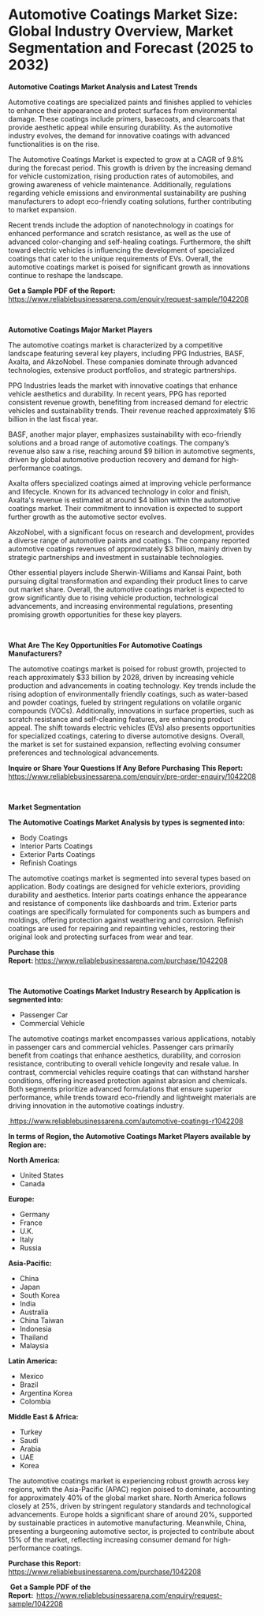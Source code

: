 <p><h1>Automotive Coatings Market Size: Global Industry Overview, Market Segmentation and Forecast (2025 to 2032)</h1></p><p><strong>Automotive Coatings Market Analysis and Latest Trends</strong></p>
<p><p>Automotive coatings are specialized paints and finishes applied to vehicles to enhance their appearance and protect surfaces from environmental damage. These coatings include primers, basecoats, and clearcoats that provide aesthetic appeal while ensuring durability. As the automotive industry evolves, the demand for innovative coatings with advanced functionalities is on the rise.</p><p>The Automotive Coatings Market is expected to grow at a CAGR of 9.8% during the forecast period. This growth is driven by the increasing demand for vehicle customization, rising production rates of automobiles, and growing awareness of vehicle maintenance. Additionally, regulations regarding vehicle emissions and environmental sustainability are pushing manufacturers to adopt eco-friendly coating solutions, further contributing to market expansion.</p><p>Recent trends include the adoption of nanotechnology in coatings for enhanced performance and scratch resistance, as well as the use of advanced color-changing and self-healing coatings. Furthermore, the shift toward electric vehicles is influencing the development of specialized coatings that cater to the unique requirements of EVs. Overall, the automotive coatings market is poised for significant growth as innovations continue to reshape the landscape.</p></p>
<p><strong>Get a Sample PDF of the Report:&nbsp;</strong> <a href="https://www.reliablebusinessarena.com/enquiry/request-sample/1042208?utm_campaign=3110&utm_medium=2&utm_source=Github&utm_content=ia&utm_term=17042025&utm_id=automotive-coatings">https://www.reliablebusinessarena.com/enquiry/request-sample/1042208</a></p>
<p>&nbsp;</p>
<p><strong>Automotive Coatings Major Market Players</strong></p>
<p><p>The automotive coatings market is characterized by a competitive landscape featuring several key players, including PPG Industries, BASF, Axalta, and AkzoNobel. These companies dominate through advanced technologies, extensive product portfolios, and strategic partnerships.</p><p>PPG Industries leads the market with innovative coatings that enhance vehicle aesthetics and durability. In recent years, PPG has reported consistent revenue growth, benefiting from increased demand for electric vehicles and sustainability trends. Their revenue reached approximately $16 billion in the last fiscal year.</p><p>BASF, another major player, emphasizes sustainability with eco-friendly solutions and a broad range of automotive coatings. The company’s revenue also saw a rise, reaching around $9 billion in automotive segments, driven by global automotive production recovery and demand for high-performance coatings.</p><p>Axalta offers specialized coatings aimed at improving vehicle performance and lifecycle. Known for its advanced technology in color and finish, Axalta's revenue is estimated at around $4 billion within the automotive coatings market. Their commitment to innovation is expected to support further growth as the automotive sector evolves.</p><p>AkzoNobel, with a significant focus on research and development, provides a diverse range of automotive paints and coatings. The company reported automotive coatings revenues of approximately $3 billion, mainly driven by strategic partnerships and investment in sustainable technologies.</p><p>Other essential players include Sherwin-Williams and Kansai Paint, both pursuing digital transformation and expanding their product lines to carve out market share. Overall, the automotive coatings market is expected to grow significantly due to rising vehicle production, technological advancements, and increasing environmental regulations, presenting promising growth opportunities for these key players.</p></p>
<p>&nbsp;</p>
<p><strong>What Are The Key Opportunities For Automotive Coatings Manufacturers?</strong></p>
<p><p>The automotive coatings market is poised for robust growth, projected to reach approximately $33 billion by 2028, driven by increasing vehicle production and advancements in coating technology. Key trends include the rising adoption of environmentally friendly coatings, such as water-based and powder coatings, fueled by stringent regulations on volatile organic compounds (VOCs). Additionally, innovations in surface properties, such as scratch resistance and self-cleaning features, are enhancing product appeal. The shift towards electric vehicles (EVs) also presents opportunities for specialized coatings, catering to diverse automotive designs. Overall, the market is set for sustained expansion, reflecting evolving consumer preferences and technological advancements.</p></p>
<p><strong>Inquire or Share Your Questions If Any Before Purchasing This Report:</strong> <a href="https://www.reliablebusinessarena.com/enquiry/pre-order-enquiry/1042208?utm_campaign=3110&utm_medium=2&utm_source=Github&utm_content=ia&utm_term=17042025&utm_id=automotive-coatings">https://www.reliablebusinessarena.com/enquiry/pre-order-enquiry/1042208</a></p>
<p>&nbsp;</p>
<p><strong>Market Segmentation</strong></p>
<p><strong>The Automotive Coatings Market Analysis by types is segmented into:</strong></p>
<p><ul><li>Body Coatings</li><li>Interior Parts Coatings</li><li>Exterior Parts Coatings</li><li>Refinish Coatings</li></ul></p>
<p><p>The automotive coatings market is segmented into several types based on application. Body coatings are designed for vehicle exteriors, providing durability and aesthetics. Interior parts coatings enhance the appearance and resistance of components like dashboards and trim. Exterior parts coatings are specifically formulated for components such as bumpers and moldings, offering protection against weathering and corrosion. Refinish coatings are used for repairing and repainting vehicles, restoring their original look and protecting surfaces from wear and tear.</p></p>
<p><strong>Purchase this Report:&nbsp;</strong><a href="https://www.reliablebusinessarena.com/purchase/1042208?utm_campaign=3110&utm_medium=2&utm_source=Github&utm_content=ia&utm_term=17042025&utm_id=automotive-coatings">https://www.reliablebusinessarena.com/purchase/1042208</a></p>
<p>&nbsp;</p>
<p><strong>The Automotive Coatings Market Industry Research by Application is segmented into:</strong></p>
<p><ul><li>Passenger Car</li><li>Commercial Vehicle</li></ul></p>
<p><p>The automotive coatings market encompasses various applications, notably in passenger cars and commercial vehicles. Passenger cars primarily benefit from coatings that enhance aesthetics, durability, and corrosion resistance, contributing to overall vehicle longevity and resale value. In contrast, commercial vehicles require coatings that can withstand harsher conditions, offering increased protection against abrasion and chemicals. Both segments prioritize advanced formulations that ensure superior performance, while trends toward eco-friendly and lightweight materials are driving innovation in the automotive coatings industry.</p></p>
<p><a href="https://www.reliablebusinessarena.com/automotive-coatings-r1042208?utm_campaign=3110&utm_medium=2&utm_source=Github&utm_content=ia&utm_term=17042025&utm_id=automotive-coatings">&nbsp;https://www.reliablebusinessarena.com/automotive-coatings-r1042208</a></p>
<p><strong>In terms of Region, the Automotive Coatings Market Players available by Region are:</strong></p>
<p>
    <p> <strong> North America: </strong>
        <ul>
            <li>United States</li>
            <li>Canada</li>
        </ul>
        </p> 
    <p> <strong> Europe: </strong>
        <ul>
            <li>Germany</li>
            <li>France</li>
            <li>U.K.</li>
            <li>Italy</li>
            <li>Russia</li>
        </ul>
        </p> 
    <p> <strong> Asia-Pacific: </strong>
        <ul>
            <li>China</li>
            <li>Japan</li>
            <li>South Korea</li>
            <li>India</li>
            <li>Australia</li>
            <li>China Taiwan</li>
            <li>Indonesia</li>
            <li>Thailand</li>
            <li>Malaysia</li>
        </ul>
        </p> 
    <p> <strong> Latin America: </strong>
        <ul>
            <li>Mexico</li>
            <li>Brazil</li>
            <li>Argentina Korea</li>
            <li>Colombia</li>
        </ul>
        </p> 
    <p> <strong> Middle East & Africa: </strong>
        <ul>
            <li>Turkey</li>
            <li>Saudi</li>
            <li>Arabia</li>
            <li>UAE</li>
            <li>Korea</li>
        </ul>
    </p>
    </p>
<p><p>The automotive coatings market is experiencing robust growth across key regions, with the Asia-Pacific (APAC) region poised to dominate, accounting for approximately 40% of the global market share. North America follows closely at 25%, driven by stringent regulatory standards and technological advancements. Europe holds a significant share of around 20%, supported by sustainable practices in automotive manufacturing. Meanwhile, China, presenting a burgeoning automotive sector, is projected to contribute about 15% of the market, reflecting increasing consumer demand for high-performance coatings.</p></p>
<p><strong>Purchase this Report: </strong><a href="https://www.reliablebusinessarena.com/purchase/1042208?utm_campaign=3110&utm_medium=2&utm_source=Github&utm_content=ia&utm_term=17042025&utm_id=automotive-coatings">https://www.reliablebusinessarena.com/purchase/1042208</a></p>
<p>&nbsp;<strong>Get a Sample PDF of the Report:&nbsp;&nbsp;</strong><a href="https://www.reliablebusinessarena.com/enquiry/request-sample/1042208?utm_campaign=3110&utm_medium=2&utm_source=Github&utm_content=ia&utm_term=17042025&utm_id=automotive-coatings">https://www.reliablebusinessarena.com/enquiry/request-sample/1042208</a></p>
<p><strong></strong></p>
<p><p></p><p></p><p></p></p>